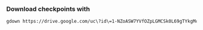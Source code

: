 ### Download checkpoints with 
```bash
gdown https://drive.google.com/uc\?id\=1-NZoASW7YVfOZpLGMCSk0L69gTYkgMc0
```